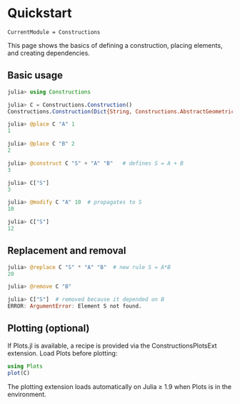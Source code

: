 # Quickstart

```@meta
CurrentModule = Constructions
```

This page shows the basics of defining a construction, placing elements, and creating dependencies.

## Basic usage

```julia
julia> using Constructions

julia> C = Constructions.Construction()
Constructions.Construction(Dict{String, Constructions.AbstractGeometricElement}())

julia> @place C "A" 1
1

julia> @place C "B" 2
2

julia> @construct C "S" + "A" "B"   # defines S = A + B
3

julia> C["S"]
3

julia> @modify C "A" 10  # propagates to S
10

julia> C["S"]
12
```

## Replacement and removal

```julia
julia> @replace C "S" * "A" "B"  # new rule S = A*B
20

julia> @remove C "B"

julia> C["S"]  # removed because it depended on B
ERROR: ArgumentError: Element S not found.
```

## Plotting (optional)

If Plots.jl is available, a recipe is provided via the ConstructionsPlotsExt extension. Load Plots before plotting:

```julia
using Plots
plot(C)
```

The plotting extension loads automatically on Julia ≥ 1.9 when Plots is in the environment.
